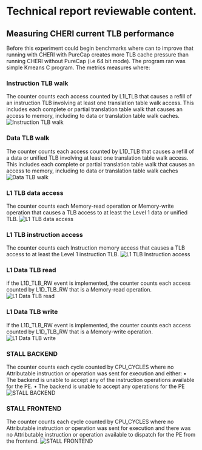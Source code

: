 # Technical report reviewable content.

## Measuring CHERI current TLB performance
Before this experiment could begin benchmarks where can to improve that 
running with CHERI with PureCap creates more TLB cache pressure than 
running CHERI without PureCap (i.e 64 bit mode). The program ran was 
simple Kmeans C program. The metrics measures where:
### Instruction TLB walk 
The counter counts each access counted by L1I_TLB that causes a refill of 
an instruction TLB
involving at least one translation table walk access.
This includes each complete or partial translation table walk that causes 
an access to memory,
including to data or translation table walk caches.
![Instruction TLB 
walk](https://github.com/Akilan1999/PhD-Research/assets/31743758/0070cf75-16b7-42f6-ba62-1d2cc0513832)
### Data TLB walk
The counter counts each access counted by L1D_TLB that causes a refill of 
a data or unified TLB
involving at least one translation table walk access.
This includes each complete or partial translation table walk that causes 
an access to memory,
including to data or translation table walk caches
![Data TLB 
walk](https://github.com/Akilan1999/PhD-Research/assets/31743758/1822eada-410d-4f30-ad23-4db3fe09a254)
### L1 TLB data access 
The counter counts each Memory-read operation or Memory-write operation 
that causes a TLB
access to at least the Level 1 data or unified TLB.
![L1 TLB data 
access](https://github.com/Akilan1999/PhD-Research/assets/31743758/5b8e24de-de3f-45c7-8d7a-764182b2a5fe)
### L1 TLB instruction access
The counter counts each Instruction memory access that causes a TLB access 
to at least the Level 1
instruction TLB.
![L1 TLB Instruction 
access](https://github.com/Akilan1999/PhD-Research/assets/31743758/3048d403-7965-41c8-98b3-525c570df9d9)
### L1 Data TLB read 
if the L1D_TLB_RW event is implemented, the counter counts each access 
counted by
L1D_TLB_RW that is a Memory-read operation.
![L1 Data TLB read 
](https://github.com/Akilan1999/PhD-Research/assets/31743758/e0700431-7d31-4ed3-9ff4-d937e0f1729e)
### L1 Data TLB write 
If the L1D_TLB_RW event is implemented, the counter counts each access 
counted by
L1D_TLB_RW that is a Memory-write operation.
![L1 Data TLB 
write](https://github.com/Akilan1999/PhD-Research/assets/31743758/8d2f4125-9e8d-4277-a947-8b5f24fe48da)
### STALL BACKEND
The counter counts each cycle counted by CPU_CYCLES where no Attributable 
instruction or
operation was sent for execution and either:
• The backend is unable to accept any of the instruction operations 
available for the PE.
• The backend is unable to accept any operations for the PE
![STALL 
BACKEND](https://github.com/Akilan1999/PhD-Research/assets/31743758/e8b74bb0-46a0-4b2e-b3cd-64a51a3a1e3d)

### STALL FRONTEND 
The counter counts each cycle counted by CPU_CYCLES where no Attributable 
instruction or
operation was sent for execution and there was no Attributable instruction 
or operation available to
dispatch for the PE from the frontend.
![STALL 
FRONTEND](https://github.com/Akilan1999/PhD-Research/assets/31743758/6077895d-fb88-497a-863f-9e987ef1837a)



